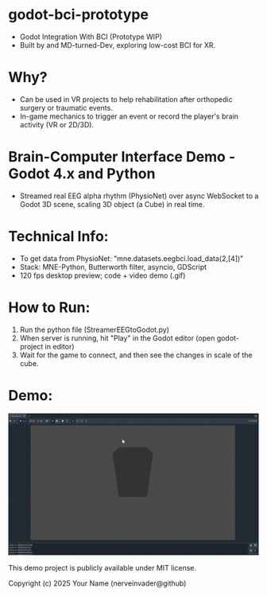 # godot-bci-prototype
* Godot Integration With BCI (Prototype WIP)
* Built by and MD-turned-Dev, exploring low-cost BCI for XR.

# Why?
* Can be used in VR projects to help rehabilitation after orthopedic surgery or traumatic events.
* In-game mechanics to trigger an event or record the player's brain activity (VR or 2D/3D).

# Brain-Computer Interface Demo - Godot 4.x and Python
* Streamed real EEG alpha rhythm (PhysioNet) over async WebSocket to a Godot 3D scene, scaling 3D object (a Cube) in real time.

# Technical Info:
* To get data from PhysioNet: "mne.datasets.eegbci.load_data(2,[4])"
* Stack: MNE-Python, Butterworth filter, asyncio, GDScript
* 120 fps desktop preview; code + video demo (.gif)

# How to Run:
1. Run the python file (StreamerEEGtoGodot.py)
2. When server is running, hit "Play" in the Godot editor (open godot-project in editor)
3. Wait for the game to connect, and then see the changes in scale of the cube.

# Demo:
<img src="./godot_bci_mvp_demo.gif">

This demo project is publicly available under MIT license.

Copyright (c) 2025 Your Name (nerveinvader@github)
